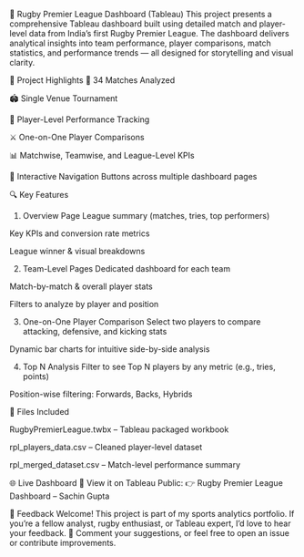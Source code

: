 🏉 Rugby Premier League Dashboard (Tableau)
This project presents a comprehensive Tableau dashboard built using detailed match and player-level data from India’s first Rugby Premier League. The dashboard delivers analytical insights into team performance, player comparisons, match statistics, and performance trends — all designed for storytelling and visual clarity.

📌 Project Highlights
📅 34 Matches Analyzed

🏟️ Single Venue Tournament

👤 Player-Level Performance Tracking

⚔️ One-on-One Player Comparisons

📊 Matchwise, Teamwise, and League-Level KPIs

🧭 Interactive Navigation Buttons across multiple dashboard pages

🔍 Key Features
1. Overview Page
League summary (matches, tries, top performers)

Key KPIs and conversion rate metrics

League winner & visual breakdowns

2. Team-Level Pages
Dedicated dashboard for each team

Match-by-match & overall player stats

Filters to analyze by player and position

3. One-on-One Player Comparison
Select two players to compare attacking, defensive, and kicking stats

Dynamic bar charts for intuitive side-by-side analysis

4. Top N Analysis
Filter to see Top N players by any metric (e.g., tries, points)

Position-wise filtering: Forwards, Backs, Hybrids


📂 Files Included

RugbyPremierLeague.twbx – Tableau packaged workbook

rpl_players_data.csv – Cleaned player-level dataset

rpl_merged_dataset.csv – Match-level performance summary

🌐 Live Dashboard
🔗 View it on Tableau Public:
👉 Rugby Premier League Dashboard – Sachin Gupta

📣 Feedback Welcome!
This project is part of my sports analytics portfolio. If you’re a fellow analyst, rugby enthusiast, or Tableau expert, I’d love to hear your feedback.
💬 Comment your suggestions, or feel free to open an issue or contribute improvements.

